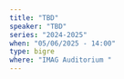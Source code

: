 ```yaml
---
title: "TBD"
speaker: "TBD"
series: "2024-2025"
when: "05/06/2025 - 14:00"
type: bigre
where: "IMAG Auditorium "
---
```

